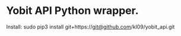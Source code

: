 
Yobit API Python wrapper.
=========================


Install: 
sudo pip3 install git+https://git@github.com/kl09/yobit_api.git

